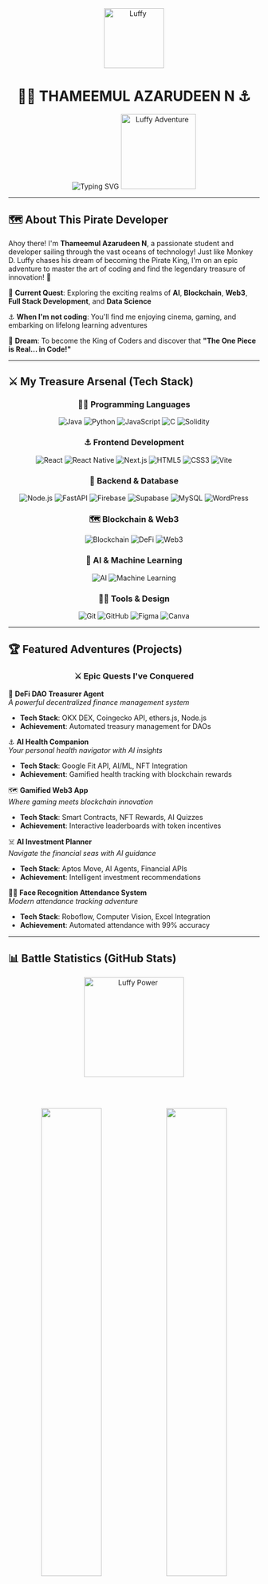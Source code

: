 <div align="center">
  
  <img src="https://media0.giphy.com/media/v1.Y2lkPTc5MGI3NjExenVmdjBtM2Myb2J0NWtibnJvZnJmejg3dnh0NzJ2YnN6ajhoNHQzbyZlcD12MV9pbnRlcm5hbF9naWZfYnlfaWQmY3Q9Zw/xLzOrO1e19V3q/giphy.gif" width="120" alt="Luffy"/>
  
  # 🏴‍☠️ **THAMEEMUL AZARUDEEN N** ⚓
  
  <img src="https://readme-typing-svg.herokuapp.com?font=Creepster&weight=800&size=28&pause=1000&color=FF6B35&center=true&vCenter=true&width=700&height=80&lines=%F0%9F%8F%B4%E2%80%8D%E2%98%A0%EF%B8%8F+FUTURE+PIRATE+KING+OF+CODE+%F0%9F%8F%B4%E2%80%8D%E2%98%A0%EF%B8%8F;%E2%9A%93+NAVIGATING+THE+GRAND+LINE+OF+TECH+%E2%9A%93;%F0%9F%8D%96+AI+%7C+BLOCKCHAIN+%7C+WEB3+%7C+FULL+STACK+%F0%9F%8D%96;%F0%9F%8F%86+THE+ONE+PIECE+IS+REAL...+IN+CODE!+%F0%9F%8F%86" alt="Typing SVG" />
  
  <img src="https://media1.giphy.com/media/v1.Y2lkPTc5MGI3NjExMXk3dXpteWxqYWN0cXd4OXNvb25hM3Q0cGYzeGh1ZmZ1djUxbnUxMyZlcD12MV9pbnRlcm5hbF9naWZfYnlfaWQmY3Q9Zw/WmkEhAIyWfpm1vdVcg/giphy.gif" width="150" alt="Luffy Adventure"/>
  
</div>

---

## 🗺️ About This Pirate Developer

Ahoy there! I'm **Thameemul Azarudeen N**, a passionate student and developer sailing through the vast oceans of technology! Just like Monkey D. Luffy chases his dream of becoming the Pirate King, I'm on an epic adventure to master the art of coding and find the legendary treasure of innovation! 🍖

🚢 **Current Quest**: Exploring the exciting realms of **AI**, **Blockchain**, **Web3**, **Full Stack Development**, and **Data Science**

⚓ **When I'm not coding**: You'll find me enjoying cinema, gaming, and embarking on lifelong learning adventures

🎯 **Dream**: To become the King of Coders and discover that **"The One Piece is Real... in Code!"**

---

## ⚔️ My Treasure Arsenal (Tech Stack)

<div align="center">

### 🏴‍☠️ Programming Languages
![Java](https://img.shields.io/badge/Java-ED8B00?style=for-the-badge&logo=java&logoColor=white)
![Python](https://img.shields.io/badge/Python-3776AB?style=for-the-badge&logo=python&logoColor=white)
![JavaScript](https://img.shields.io/badge/JavaScript-F7DF1E?style=for-the-badge&logo=javascript&logoColor=black)
![C](https://img.shields.io/badge/C-00599C?style=for-the-badge&logo=c&logoColor=white)
![Solidity](https://img.shields.io/badge/Solidity-363636?style=for-the-badge&logo=solidity&logoColor=white)

### ⚓ Frontend Development
![React](https://img.shields.io/badge/React-20232A?style=for-the-badge&logo=react&logoColor=61DAFB)
![React Native](https://img.shields.io/badge/React_Native-20232A?style=for-the-badge&logo=react&logoColor=61DAFB)
![Next.js](https://img.shields.io/badge/Next.js-000000?style=for-the-badge&logo=next.js&logoColor=white)
![HTML5](https://img.shields.io/badge/HTML5-E34F26?style=for-the-badge&logo=html5&logoColor=white)
![CSS3](https://img.shields.io/badge/CSS3-1572B6?style=for-the-badge&logo=css3&logoColor=white)
![Vite](https://img.shields.io/badge/Vite-646CFF?style=for-the-badge&logo=vite&logoColor=white)

### 🍖 Backend & Database
![Node.js](https://img.shields.io/badge/Node.js-43853D?style=for-the-badge&logo=node.js&logoColor=white)
![FastAPI](https://img.shields.io/badge/FastAPI-005571?style=for-the-badge&logo=fastapi&logoColor=white)
![Firebase](https://img.shields.io/badge/Firebase-039BE5?style=for-the-badge&logo=Firebase&logoColor=white)
![Supabase](https://img.shields.io/badge/Supabase-3ECF8E?style=for-the-badge&logo=supabase&logoColor=white)
![MySQL](https://img.shields.io/badge/MySQL-4479A1?style=for-the-badge&logo=mysql&logoColor=white)
![WordPress](https://img.shields.io/badge/WordPress-21759B?style=for-the-badge&logo=wordpress&logoColor=white)

### 🗺️ Blockchain & Web3
![Blockchain](https://img.shields.io/badge/Blockchain-121D33?style=for-the-badge&logo=blockchain.info&logoColor=white)
![DeFi](https://img.shields.io/badge/DeFi-3C3C3D?style=for-the-badge&logo=ethereum&logoColor=white)
![Web3](https://img.shields.io/badge/Web3-F16822?style=for-the-badge&logo=web3.js&logoColor=white)

### 🧭 AI & Machine Learning
![AI](https://img.shields.io/badge/AI-FF6F00?style=for-the-badge&logo=tensorflow&logoColor=white)
![Machine Learning](https://img.shields.io/badge/ML-102230?style=for-the-badge&logo=python&logoColor=white)

### 🏴‍☠️ Tools & Design
![Git](https://img.shields.io/badge/Git-F05032?style=for-the-badge&logo=git&logoColor=white)
![GitHub](https://img.shields.io/badge/GitHub-100000?style=for-the-badge&logo=github&logoColor=white)
![Figma](https://img.shields.io/badge/Figma-F24E1E?style=for-the-badge&logo=figma&logoColor=white)
![Canva](https://img.shields.io/badge/Canva-00C4CC?style=for-the-badge&logo=canva&logoColor=white)

</div>

---

## 🏆 Featured Adventures (Projects)

<div align="center">

### ⚔️ Epic Quests I've Conquered

</div>

🍖 **DeFi DAO Treasurer Agent**  
*A powerful decentralized finance management system*  
- **Tech Stack**: OKX DEX, Coingecko API, ethers.js, Node.js  
- **Achievement**: Automated treasury management for DAOs

⚓ **AI Health Companion**  
*Your personal health navigator with AI insights*  
- **Tech Stack**: Google Fit API, AI/ML, NFT Integration  
- **Achievement**: Gamified health tracking with blockchain rewards

🗺️ **Gamified Web3 App**  
*Where gaming meets blockchain innovation*  
- **Tech Stack**: Smart Contracts, NFT Rewards, AI Quizzes  
- **Achievement**: Interactive leaderboards with token incentives

☠️ **AI Investment Planner**  
*Navigate the financial seas with AI guidance*  
- **Tech Stack**: Aptos Move, AI Agents, Financial APIs  
- **Achievement**: Intelligent investment recommendations

🏴‍☠️ **Face Recognition Attendance System**  
*Modern attendance tracking adventure*  
- **Tech Stack**: Roboflow, Computer Vision, Excel Integration  
- **Achievement**: Automated attendance with 99% accuracy

---

## 📊 Battle Statistics (GitHub Stats)

<div align="center">
  
  <img src="https://media1.giphy.com/media/v1.Y2lkPTc5MGI3NjExbHIyMW8zeGJkd2RzaGNnc3gxM21jajFjeTd3M3JyMzYxMjd6ZXFvNCZlcD12MV9pbnRlcm5hbF9naWZfYnlfaWQmY3Q9Zw/fZdzEHC8sMC0E/giphy.gif" width="200" alt="Luffy Power"/>
  
  <br><br>
  
  <img width="49%" src="https://github-readme-stats.vercel.app/api?username=Thameemul-Azarudeen-N&show_icons=true&theme=radical&hide_border=true" />
  <img width="49%" src="https://github-readme-streak-stats.herokuapp.com/?user=Thameemul-Azarudeen-N&theme=radical&hide_border=true" />
  
  <br>
  
  <img width="49%" src="https://github-readme-stats.vercel.app/api/top-langs/?username=Thameemul-Azarudeen-N&layout=compact&theme=radical&hide_border=true" />
  
  <br><br>
  
  <img src="https://media0.giphy.com/media/v1.Y2lkPTc5MGI3NjExenVmdjBtM2Myb2J0NWtibnJvZnJmejg3dnh0NzJ2YnN6ajhoNHQzbyZlcD12MV9pbnRlcm5hbF9naWZfYnlfaWQmY3Q9Zw/xLzOrO1e19V3q/giphy.gif" width="120" alt="Luffy Determined"/>
  
</div>

---

## 🐍 Contribution Snake Animation

<div align="center">
  
  <img src="https://media1.giphy.com/media/v1.Y2lkPTc5MGI3NjExMXk3dXpteWxqYWN0cXd4OXNvb25hM3Q0cGYzeGh1ZmZ1djUxbnUxMyZlcD12MV9pbnRlcm5hbF9naWZfYnlfaWQmY3Q9Zw/WmkEhAIyWfpm1vdVcg/giphy.gif" width="180" alt="Luffy Adventure"/>
  
  <br><br>
  
  <picture>
    <source media="(prefers-color-scheme: dark)" srcset="https://raw.githubusercontent.com/Thameemul-Azarudeen-N/Thameemul-Azarudeen-N/output/github-contribution-grid-snake-dark.svg">
    <source media="(prefers-color-scheme: light)" srcset="https://raw.githubusercontent.com/Thameemul-Azarudeen-N/Thameemul-Azarudeen-N/output/github-contribution-grid-snake.svg">
    <img alt="github contribution grid snake animation" src="https://raw.githubusercontent.com/Thameemul-Azarudeen-N/Thameemul-Azarudeen-N/output/github-contribution-grid-snake.svg">
  </picture>
  
  <br><br>
  
  <img src="https://media1.giphy.com/media/v1.Y2lkPTc5MGI3NjExbHIyMW8zeGJkd2RzaGNnc3gxM21jajFjeTd3M3JyMzYxMjd6ZXFvNCZlcD12MV9pbnRlcm5hbF9naWZfYnlfaWQmY3Q9Zw/fZdzEHC8sMC0E/giphy.gif" width="150" alt="One Piece Power"/>
  
</div>

---

## 🗺️ Connect with This Pirate

<div align="center">
  
  [![LinkedIn](https://img.shields.io/badge/LinkedIn-0077B5?style=for-the-badge&logo=linkedin&logoColor=white)](https://linkedin.com/in/thameemul-azarudeen-n)
  [![Instagram](https://img.shields.io/badge/Instagram-E4405F?style=for-the-badge&logo=instagram&logoColor=white)](https://instagram.com/thameemul_azarudeen)
  [![X](https://img.shields.io/badge/X-000000?style=for-the-badge&logo=x&logoColor=white)](https://x.com/thameemul_azar)
  [![Email](https://img.shields.io/badge/Email-D14836?style=for-the-badge&logo=gmail&logoColor=white)](mailto:thameemulazarudeen@gmail.com)
  
</div>

---

<div align="center">
  
  ## ⚔️ Final Words from the Future Pirate King ⚔️
  
  ### *"I'll find the One Piece of Tech… and become the King of Coders!"* 🏴‍☠️👑
  
  ![Profile Views](https://komarev.com/ghpvc/?username=Thameemul-Azarudeen-N&color=red&style=for-the-badge)
  
</div>